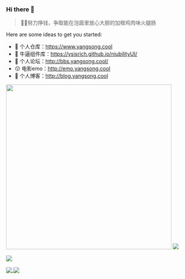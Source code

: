 ### Hi there 👋


> 🤪🤪努力挣钱，争取能在泡面里放心大胆的加根鸡肉味火腿肠

Here are some ideas to get you started:

- 🔭 个人仓库：https://www.yangsong.cool
- 🌱 牛逼组件库：https://ysisrich.github.io/niubilityUI/
- 👯 个人论坛：http://bbs.yangsong.cool/
- 😗 电影emo：http://emo.yangsong.cool
- 🤔 个人博客：http://blog.yangsong.cool


<p align="left">
    <img  style="width:450px;" src="https://github-readme-stats.vercel.app/api?username=ysisrich&theme=tokyonight&hide_title=true&locale=cn&show_icons=true&line_height=22&hide_border=true" />
    <img  src="https://github-readme-stats.vercel.app/api/top-langs/?username=ysisrich&layout=compact&theme=tokyonight&hide_title=true&hide_border=true" />
</p>

<p align="left" style="display:flex">
    <img  src="https://cdn.jsdelivr.net/gh/ysisrich/Assets/readme/readme.gif" />
    <div>
        <a href="https://github.com/anuraghazra/github-readme-stats">
          <img align="center" src="https://github-readme-stats.vercel.app/api/pin/?username=anuraghazra&repo=github-readme-stats" />
        </a>
        <a href="https://github.com/anuraghazra/convoychat">
          <img align="center" src="https://github-readme-stats.vercel.app/api/pin/?username=anuraghazra&repo=convoychat" />
        </a>
    </div>
</p>



